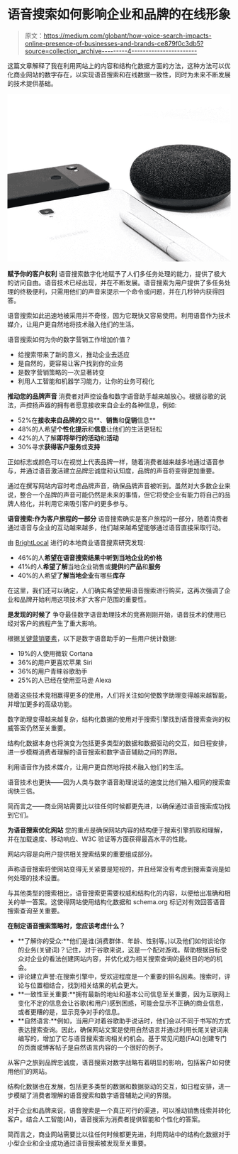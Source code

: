 # 语音搜索如何影响企业和品牌的在线形象

> 原文：<https://medium.com/globant/how-voice-search-impacts-online-presence-of-businesses-and-brands-ce879f0c3db5?source=collection_archive---------4----------------------->

这篇文章解释了我在利用网站上的内容和结构化数据方面的方法，这种方法可以优化商业网站的数字存在，以实现语音搜索和在线数据一致性，同时为未来不断发展的技术提供基础。

![](img/78cd993ea6282f24f7dbf0059ce18a27.png)

**赋予你的客户权利** 语音搜索数字化地赋予了人们多任务处理的能力，提供了极大的访问自由。语音技术已经出现，并在不断发展。语音搜索为用户提供了多任务处理的终极便利，只需用他们的声音来提示一个命令或问题，并在几秒钟内获得回答。

语音搜索如此迅速地被采用并不奇怪，因为它既快又容易使用。利用语音作为技术媒介，让用户更自然地将技术融入他们的生活。

语音搜索如何为你的数字营销工作增加价值？

*   给搜索带来了新的意义，推动企业去适应
*   是自然的，更容易让客户找到你的业务
*   是数字营销策略的一次显著转变
*   利用人工智能和机器学习能力，让你的业务可视化

**推动您的品牌声音** 消费者对声控设备和数字语音助手越来越放心。根据谷歌的说法，声控扬声器的拥有者愿意接收来自企业的各种信息，例如:

*   52%在**接收来自品牌的**交易**、**销售**和**促销**信息**
*   48%的人希望**个性化提示**和**信息**让他们的生活更轻松
*   42%的人了解**即将举行的活动**和**活动**
*   30%寻求**获得客户服务**或**支持**

正如标志或颜色可以在视觉上代表品牌一样，随着消费者越来越多地通过语音参与，并通过语音激活建立品牌忠诚度和认知度，品牌的声音将变得更加重要。

通过在撰写网站内容时考虑品牌声音，确保品牌声音被听到。虽然对大多数企业来说，整合一个品牌的声音可能仍然是未来的事情，但它将使企业有能力将自己的品牌人格化，并利用它来吸引客户的更多参与。

**语音搜索:作为客户旅程的一部分** 语音搜索确实是客户旅程的一部分，随着消费者通过语音与企业的互动越来越多，他们越来越希望能够通过语音直接采取行动。

由 [BrightLocal](https://www.brightlocal.com/research/voice-search-for-local-business-study/) 进行的本地商业语音搜索研究发现:

*   46%的人**希望在语音搜索结果中听到当地企业的价格**
*   41%的人**希望了解**当地企业销售或**提供**的**产品**和**服务**
*   40%的人希望**了解当地企业**有哪些**库存**

在这里，我们还可以确定，人们确实希望使用语音搜索进行购买，这再次强调了企业和品牌开始利用这项技术扩大客户范围的重要性。

**是发现的时候了** 争夺最佳数字语音助理技术的竞赛刚刚开始，语音技术的使用已经对客户的旅程产生了重大影响。

根据[关键营销要素](https://keymarketingelements.net/nine-voice-search-stats-to-close-out-2019/)，以下是数字语音助手的一些用户统计数据:

*   19%的人使用微软 Cortana
*   36%的用户更喜欢苹果 Siri
*   36%的用户青睐谷歌助手
*   25%的人已经在使用亚马逊 Alexa

随着这些技术竞相赢得更多的使用，人们将关注如何使数字助理变得越来越智能，并增加更多的高级功能。

数字助理变得越来越复杂，结构化数据的使用对于搜索引擎找到语音搜索查询的权威答案仍然至关重要。

结构化数据本身也将演变为包括更多类型的数据和数据驱动的交互，如日程安排，进一步模糊消费者理解的语音搜索和数字语音辅助之间的界限。

利用语音作为技术媒介，让用户更自然地将技术融入他们的生活。

语音技术也更快——因为人类与数字语音助理说话的速度比他们输入相同的搜索查询快三倍。

简而言之——商业网站需要比以往任何时候都更先进，以确保通过语音搜索成功找到它们。

**为语音搜索优化网站** 您的重点是确保网站内容的结构便于搜索引擎抓取和理解，并在加载速度、移动响应、W3C 验证等方面获得最高水平的性能。

网站内容是向用户提供相关搜索结果的重要组成部分。

声称语音搜索将使网站变得无关紧要是短视的，并且经常没有考虑到搜索查询是如何处理的技术设置。

与其他类型的搜索相比，语音搜索更需要权威和结构化的内容，以便给出准确和相关的单一答案。这使得网站使用结构化数据和 schema.org 标记对有效回答语音搜索查询至关重要。

**在制定语音搜索策略时，您应该考虑什么？**

*   **了解你的受众:**他们是谁(消费群体、年龄、性别等。)以及他们如何谈论你的业务(关键词)？记住，对于谷歌来说，这是一个配对游戏。帮助根据目标受众对企业的看法创建网站内容，并优化成为相关搜索查询的最终目的地的机会。
*   评论建立声誉:在搜索引擎中，受欢迎程度是一个重要的排名因素。搜索时，评论与位置相结合，找到相关结果的机会更大。
*   **一致性至关重要:**拥有最新的地址和基本公司信息至关重要，因为互联网上变化不定的信息会让谷歌(和用户)感到困惑，可能会显示不正确的商业信息，或者更糟的是，显示竞争对手的信息。
*   **自然语言:**例如，当用户对着谷歌助手说话时，他们会以不同于书写的方式表达搜索查询。因此，确保网站文案是使用自然语言并通过利用长尾关键词来编写的，增加了它与语音搜索查询相关的机会。基于常见问题(FAQ)创建专门的页面或博客帖子是自然语言内容的一个很好的例子。

从客户之旅到品牌忠诚度，语音搜索对数字战略有着明显的影响，包括客户如何使用他们的网站。

结构化数据也在发展，包括更多类型的数据和数据驱动的交互，如日程安排，进一步模糊了消费者理解的语音搜索和数字语音辅助之间的界限。

对于企业和品牌来说，语音搜索是一个真正可行的渠道，可以推动销售线索并转化客户。结合人工智能(AI)，语音搜索为消费者提供智能和个性化的答案。

简而言之，商业网站需要比以往任何时候都更先进，利用网站中的结构化数据对于小型企业和企业成功通过语音搜索被发现至关重要。